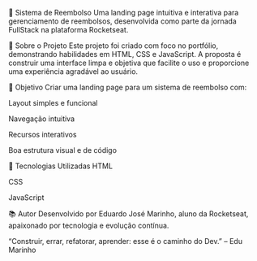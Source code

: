 💸 Sistema de Reembolso
Uma landing page intuitiva e interativa para gerenciamento de reembolsos, desenvolvida como parte da jornada FullStack na plataforma Rocketseat.


📌 Sobre o Projeto
Este projeto foi criado com foco no portfólio, demonstrando habilidades em HTML, CSS e JavaScript. A proposta é construir uma interface limpa e objetiva que facilite o uso e proporcione uma experiência agradável ao usuário.

🎯 Objetivo
Criar uma landing page para um sistema de reembolso com:

Layout simples e funcional

Navegação intuitiva

Recursos interativos

Boa estrutura visual e de código

🚀 Tecnologias Utilizadas
HTML

CSS

JavaScript

📚 Autor
Desenvolvido por Eduardo José Marinho, aluno da Rocketseat, apaixonado por tecnologia e evolução contínua.

“Construir, errar, refatorar, aprender: esse é o caminho do Dev.” – Edu Marinho
